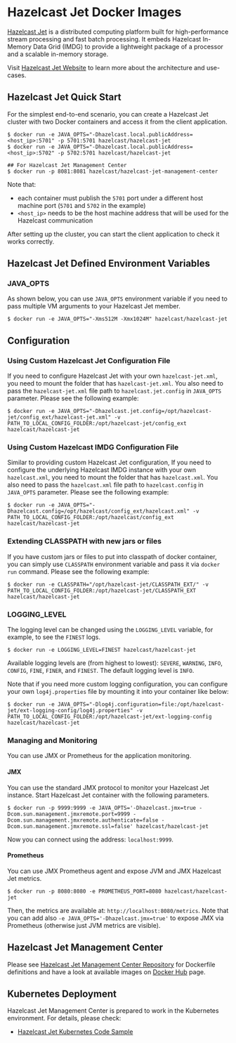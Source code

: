 # Hazelcast Jet Docker Images

[Hazelcast Jet](http://jet.hazelcast.org) is a distributed computing
platform built for high-performance stream processing and fast batch
processing. It embeds Hazelcast In-Memory Data Grid (IMDG) to provide
a lightweight package of a processor and a scalable in-memory storage.

Visit [Hazelcast Jet Website](http://jet.hazelcast.org) to learn more
about the architecture and use-cases.

## Hazelcast Jet Quick Start

For the simplest end-to-end scenario, you can create a Hazelcast Jet cluster with two Docker containers and access it from the client application.

```
$ docker run -e JAVA_OPTS="-Dhazelcast.local.publicAddress=<host_ip>:5701" -p 5701:5701 hazelcast/hazelcast-jet
$ docker run -e JAVA_OPTS="-Dhazelcast.local.publicAddress=<host_ip>:5702" -p 5702:5701 hazelcast/hazelcast-jet

## For Hazelcast Jet Management Center
$ docker run -p 8081:8081 hazelcast/hazelcast-jet-management-center
```

Note that:
* each container must publish the `5701` port under a different host machine port (`5701` and `5702` in the example)
* `<host_ip>` needs to be the host machine address that will be used for the Hazelcast communication

After setting up the cluster, you can start the client application to check it works correctly.

## Hazelcast Jet Defined Environment Variables

### JAVA_OPTS

As shown below, you can use `JAVA_OPTS` environment variable if you need to pass multiple VM arguments to your Hazelcast Jet member.

```
$ docker run -e JAVA_OPTS="-Xms512M -Xmx1024M" hazelcast/hazelcast-jet
```

## Configuration

### Using Custom Hazelcast Jet Configuration File

If you need to configure Hazelcast Jet with your own `hazelcast-jet.xml`, you need to mount the folder that has `hazelcast-jet.xml`. You also need to pass the `hazelcast-jet.xml` file path to `hazelcast.jet.config` in `JAVA_OPTS` parameter. Please see the following example:

```
$ docker run -e JAVA_OPTS="-Dhazelcast.jet.config=/opt/hazelcast-jet/config_ext/hazelcast-jet.xml" -v PATH_TO_LOCAL_CONFIG_FOLDER:/opt/hazelcast-jet/config_ext hazelcast/hazelcast-jet
```

### Using Custom Hazelcast IMDG Configuration File

Similar to providing custom Hazelcast Jet configuration, If you need to configure the underlying Hazelcast IMDG instance with your own `hazelcast.xml`, you need to mount the folder that has `hazelcast.xml`. You also need to pass the `hazelcast.xml` file path to `hazelcast.config` in `JAVA_OPTS` parameter. Please see the following example:

```
$ docker run -e JAVA_OPTS="-Dhazelcast.config=/opt/hazelcast/config_ext/hazelcast.xml" -v PATH_TO_LOCAL_CONFIG_FOLDER:/opt/hazelcast/config_ext hazelcast/hazelcast-jet
```


### Extending CLASSPATH with new jars or files

If you have custom jars or files to put into classpath of docker container, you can simply use `CLASSPATH` environment variable and pass it via `docker run` command. Please see the following example:

```
$ docker run -e CLASSPATH="/opt/hazelcast-jet/CLASSPATH_EXT/" -v PATH_TO_LOCAL_CONFIG_FOLDER:/opt/hazelcast-jet/CLASSPATH_EXT hazelcast/hazelcast-jet
```

### LOGGING_LEVEL

The logging level can be changed using the `LOGGING_LEVEL` variable, for example, to see the `FINEST` logs.

```
$ docker run -e LOGGING_LEVEL=FINEST hazelcast/hazelcast-jet
```

Available logging levels are (from highest to lowest): `SEVERE`, `WARNING`, `INFO`, `CONFIG`, `FINE`, `FINER`, and `FINEST`. The default logging level is `INFO`.

Note that if you need more custom logging configuration, you can configure your own `log4j.properties` file by mounting it into your container like below:

```
$ docker run -e JAVA_OPTS="-Dlog4j.configuration=file:/opt/hazelcast-jet/ext-logging-config/log4j.properties" -v PATH_TO_LOCAL_CONFIG_FOLDER:/opt/hazelcast-jet/ext-logging-config hazelcast/hazelcast-jet
```

### Managing and Monitoring

You can use JMX or Prometheus for the application monitoring.

#### JMX

You can use the standard JMX protocol to monitor your Hazelcast Jet instance. Start Hazelcast Jet container with the following parameters.

```
$ docker run -p 9999:9999 -e JAVA_OPTS='-Dhazelcast.jmx=true -Dcom.sun.management.jmxremote.port=9999 -Dcom.sun.management.jmxremote.authenticate=false -Dcom.sun.management.jmxremote.ssl=false' hazelcast/hazelcast-jet
```
Now you can connect using the address: `localhost:9999`.

#### Prometheus

You can use JMX Prometheus agent and expose JVM and JMX Hazelcast Jet metrics.

```
$ docker run -p 8080:8080 -e PROMETHEUS_PORT=8080 hazelcast/hazelcast-jet
```

Then, the metrics are available at: `http://localhost:8080/metrics`. Note that you can add also `-e JAVA_OPTS='-Dhazelcast.jmx=true'` to expose JMX via Prometheus (otherwise just JVM metrics are visible).

## Hazelcast Jet Management Center

Please see [Hazelcast Jet Management Center Repository](https://github.com/hazelcast/hazelcast-jet-management-center-docker) for Dockerfile definitions and have a look at available images on [Docker Hub](https://store.docker.com/community/images/hazelcast/hazelcast-jet-management-center) page.


## Kubernetes Deployment

Hazelcast Jet Management Center is prepared to work in the Kubernetes environment. For details, please check:

* [Hazelcast Jet Kubernetes Code Sample](examples/kubernetes)
